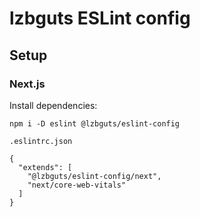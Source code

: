 # lzbguts ESLint config

## Setup

### Next.js

Install dependencies:
```
npm i -D eslint @lzbguts/eslint-config
```
`.eslintrc.json`
```
{
  "extends": [
    "@lzbguts/eslint-config/next", 
    "next/core-web-vitals"
  ]
}
```
